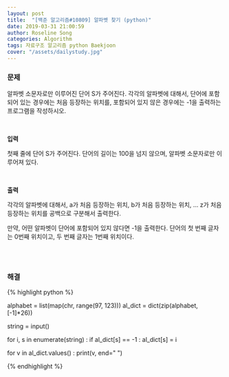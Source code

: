 ```yaml
---
layout: post
title:  "[백준 알고리즘#10809] 알파벳 찾기 (python)"
date: 2019-03-31 21:00:59
author: Roseline Song
categories: Algorithm
tags: 자료구조 알고리즘 python Baekjoon
cover: "/assets/dailystudy.jpg"
---
```



### 문제

알파벳 소문자로만 이루어진 단어 S가 주어진다. 각각의 알파벳에 대해서, 단어에 포함되어 있는 경우에는 처음 등장하는 위치를, 포함되어 있지 않은 경우에는 -1을 출력하는 프로그램을 작성하시오.

<br>

**입력**

첫째 줄에 단어 S가 주어진다. 단어의 길이는 100을 넘지 않으며, 알파벳 소문자로만 이루어져 있다.

<br>

**출력**

각각의 알파벳에 대해서, a가 처음 등장하는 위치, b가 처음 등장하는 위치, ... z가 처음 등장하는 위치를 공백으로 구분해서 출력한다.

만약, 어떤 알파벳이 단어에 포함되어 있지 않다면 -1을 출력한다. 단어의 첫 번째 글자는 0번째 위치이고, 두 번째 글자는 1번째 위치이다.

<br>
<br>

### 해결

{% highlight python %}

alphabet = list(map(chr, range(97, 123)))
al_dict = dict(zip(alphabet, [-1]*26))

string = input()

for i, s in enumerate(string) : 
    if al_dict[s] == -1 : 
        al_dict[s] = i

for v in al_dict.values() : 
    print(v, end=" ")

{% endhighlight %}

<br>
<br>